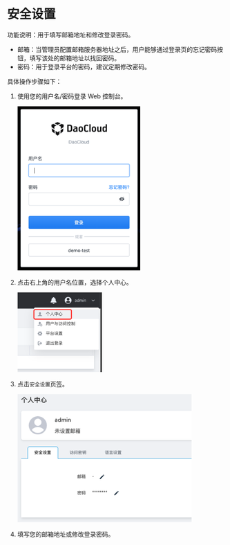 # 安全设置

功能说明：用于填写邮箱地址和修改登录密码。

- 邮箱：当管理员配置邮箱服务器地址之后，用户能够通过登录页的忘记密码按钮，填写该处的邮箱地址以找回密码。
- 密码：用于登录平台的密码，建议定期修改密码。

具体操作步骤如下：

1. 使用您的用户名/密码登录 Web 控制台。

   <img src="../../images/lang00.png" style="zoom: 75%;" />
2. 点击右上角的用户名位置，选择个人中心。

   <img src="../../images/lang01.png" style="zoom: 75%;" />
3. 点击`安全设置`页签。

   <img src="../../images/security01.png" style="zoom: 75%;" />
4. 填写您的邮箱地址或修改登录密码。

